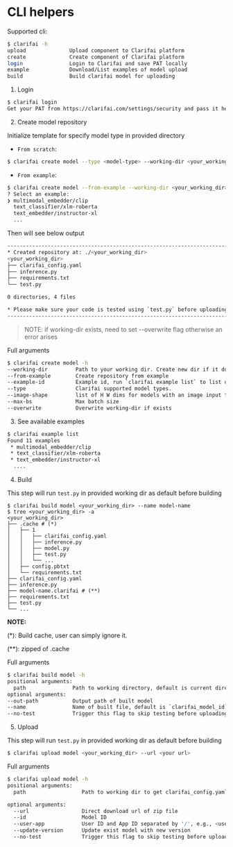 # CLI helpers

Supported cli:

```bash
$ clarifai -h
upload              Upload component to Clarifai platform
create              Create component of Clarifai platform
login               Login to Clarifai and save PAT locally
example             Download/List examples of model upload
build               Build clarifai model for uploading
```

1. Login

```bash
$ clarifai login
Get your PAT from https://clarifai.com/settings/security and pass it here: <your pat>
```

2. Create model repository

Initialize template for specify model type in provided directory

* `From scratch`:

```bash
$ clarifai create model --type <model-type> --working-dir <your_working_dir>
```

* `From example`:

```bash
$ clarifai create model --from-example --working-dir <your_working_dir>
? Select an example:
❯ multimodal_embedder/clip
  text_classifier/xlm-roberta
  text_embedder/instructor-xl
  ...
```

Then will see below output

```bash
---------------------------------------------------------------------------
* Created repository at: ./<your_working_dir>
<your_working_dir>
├── clarifai_config.yaml
├── inference.py
├── requirements.txt
└── test.py

0 directories, 4 files

* Please make sure your code is tested using `test.py` before uploading
---------------------------------------------------------------------------
```

> NOTE: if working-dir exists, need to set --overwrite flag otherwise an error arises

Full arguments

```bash
$ clarifai create model -h
--working-dir         Path to your working dir. Create new dir if it does not exist
--from-example        Create repository from example
--example-id          Example id, run `clarifai example list` to list of examples
--type                Clarifai supported model types.
--image-shape         list of H W dims for models with an image input type. H and W each have a max value of 1024
--max-bs              Max batch size
--overwrite           Overwrite working-dir if exists
```

3. See available examples

```bash
$ clarifai example list
Found 11 examples
 * multimodal_embedder/clip
 * text_classifier/xlm-roberta
 * text_embedder/instructor-xl
  ....
```

4. Build

This step will run `test.py` in provided working dir as default before building

```
$ clarifai build model <your_working_dir> --name model-name
$ tree <your_working_dir> -a
<your_working_dir>
├── .cache # (*)
│   ├── 1
│   │   ├── clarifai_config.yaml
│   │   ├── inference.py
│   │   ├── model.py
│   │   ├── test.py
│   │   └── ...
│   ├── config.pbtxt
│   └── requirements.txt
├── clarifai_config.yaml
├── inference.py
├── model-name.clarifai # (**)
├── requirements.txt
├── test.py
└── ...
```

**NOTE:**

(*): Build cache, user can simply ignore it.

(**): zipped of .cache

Full arguments

```bash
$ clarifai build model -h
positional arguments:
  path               Path to working directory, default is current directory
optional arguments:
--out-path           Output path of built model
--name               Name of built file, default is `clarifai_model_id` in config if set or`model`
--no-test            Trigger this flag to skip testing before uploading
```

5. Upload

This step will run `test.py` in provided working dir as default before building

```bash
$ clarifai upload model <your_working_dir> --url <your url>
```

Full arguments

```bash
$ clarifai upload model -h
positional arguments:
  path                  Path to working dir to get clarifai_config.yaml or path to yaml. Default is current directory

optional arguments:
  --url                 Direct download url of zip file
  --id                  Model ID
  --user-app            User ID and App ID separated by '/', e.g., <user_id>/<app_id>
  --update-version      Update exist model with new version
  --no-test             Trigger this flag to skip testing before uploading

```

